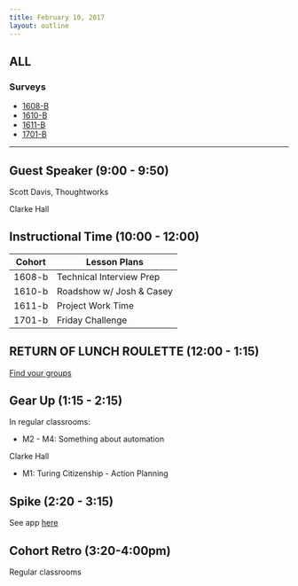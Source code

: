 ```yaml
---
title: February 10, 2017
layout: outline
---
```



## ALL

### Surveys
*   [1608-B](https://goo.gl/forms/TGZfRoblysO9pg572)
*   [1610-B](https://goo.gl/forms/KDuSqa8kUN1QufsZ2)
*   [1611-B]()
*   [1701-B]()

***

## Guest Speaker (9:00 - 9:50)

Scott Davis, Thoughtworks

Clarke Hall

## Instructional Time (10:00 - 12:00)

| Cohort | Lesson Plans |
| ------ | ------------ |
| 1608-b | Technical Interview Prep |
| 1610-b | Roadshow w/ Josh & Casey |
| 1611-b | Project Work Time |
| 1701-b | Friday Challenge |


## RETURN OF LUNCH ROULETTE (12:00 - 1:15)

[Find your groups](https://github.com/turingschool/interdisciplinary-planning/blob/master/groups/20170210.markdown)

## Gear Up (1:15 - 2:15)

In regular classrooms:
* M2 - M4: Something about automation

Clarke Hall
* M1: Turing Citizenship - Action Planning

## Spike (2:20 - 3:15)

See app [here](https://turing-fridays.firebaseapp.com/)

## Cohort Retro (3:20-4:00pm)

Regular classrooms
